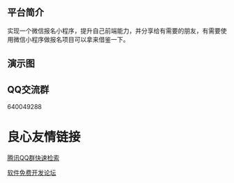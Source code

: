 ## 平台简介
实现一个微信报名小程序，提升自己前端能力，并分享给有需要的朋友，有需要使用微信小程序做报名项目可以拿来借鉴一下。

## 演示图
 
     
           
           
     
     
           
           
     


 

## QQ交流群
640049288


 # 良心友情链接

[腾讯QQ群快速检索](http://u.720life.cn/s/8cf73f7c)

[软件免费开发论坛](http://u.720life.cn/s/bbb01dc0)